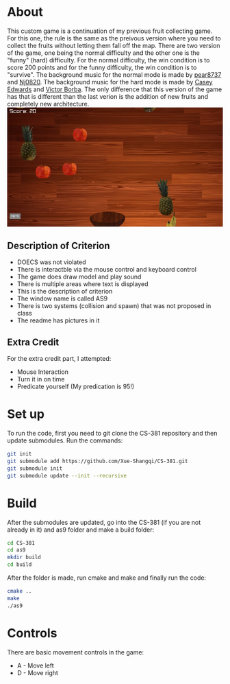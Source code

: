 # About
This custom game is a continuation of my previous fruit collecting game. For this one, the rule is the same as the preivous version where you need to collect the fruits without letting them fall off the map. There are two version of the game, one being the normal difficulty and the other one is the "funny" (hard) difficulty. For the normal difficulty, the win condition is to score 200 points and for the funny difficulty, the win condition is to "survive". The background music for the normal mode is made by [pear8737](https://www.youtube.com/channel/UCuWfAq9BTpHx9Waz3R1RjNw) and [Nj0820](https://www.youtube.com/watch?v=kDZvuxlHFJA). The background music for the hard mode is made by [Casey Edwards](https://www.youtube.com/c/CaseyEdwards) and [Victor Borba](https://www.youtube.com/channel/UCgKUpNOPIIdOA0E_jeQaA-g). The only difference that this version of the game has that is different than the last verion is the addition of new fruits and completely new architecture.
![Gameplay](gameplay.jpg)

## Description of Criterion
* DOECS was not violated
* There is interactble via the mouse control and keyboard control 
* The game does draw model and play sound
* There is multiple areas where text is displayed
* This is the description of criterion
* The window name is called AS9
* There is two systems (collision and spawn) that was not proposed in class
* The readme has pictures in it

## Extra Credit 
For the extra credit part, I attempted:
* Mouse Interaction
* Turn it in on time
* Predicate yourself (My predication is 95!)

# Set up
To run the code, first you need to git clone the CS-381 repository and then update submodules. Run the commands:
```bash
git init
git submodule add https://github.com/Xue-Shangqi/CS-381.git
git submodule init
git submodule update --init --recursive
```

# Build
After the submodules are updated, go into the CS-381 (if you are not already in it) and as9 folder and make a build folder:
```bash
cd CS-381
cd as9
mkdir build
cd build
```
After the folder is made, run cmake and make and finally run the code:
```bash
cmake ..
make
./as9
```
# Controls
There are basic movement controls in the game:
* A - Move left  
* D - Move right 